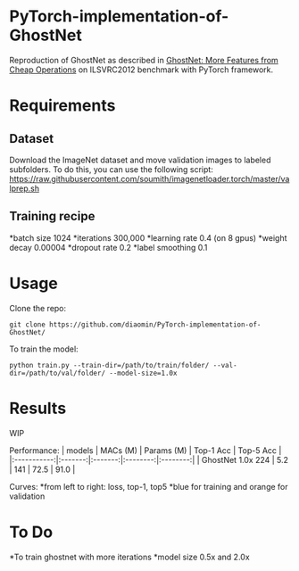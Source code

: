 # PyTorch-implementation-of-GhostNet
Reproduction of GhostNet as described in [GhostNet: More Features from Cheap Operations](https://arxiv.org/abs/1911.11907) on ILSVRC2012 benchmark with PyTorch framework.

# Requirements

## Dataset
Download the ImageNet dataset and move validation images to labeled subfolders. To do this, you can use the following script: https://raw.githubusercontent.com/soumith/imagenetloader.torch/master/valprep.sh

## Training recipe
*batch size 1024
*iterations 300,000
*learning rate 0.4 (on 8 gpus)
*weight decay 0.00004
*dropout rate 0.2 
*label smoothing 0.1 

# Usage
Clone the repo:
```
git clone https://github.com/diaomin/PyTorch-implementation-of-GhostNet/
```
To train the model:
```
python train.py --train-dir=/path/to/train/folder/ --val-dir=/path/to/val/folder/ --model-size=1.0x
```

# Results
WIP

Performance:
| models | MACs (M) | Params (M) | Top-1 Acc | Top-5 Acc |
|:-----------:|:-------:|:-------:|:--------:|:--------:|
| GhostNet 1.0x 224 | 5.2 | 141 | 72.5 | 91.0 |

Curves:
*from left to right: loss, top-1, top5
*blue for training and orange for validation

# To Do
*To train ghostnet with more iterations
*model size 0.5x and 2.0x


